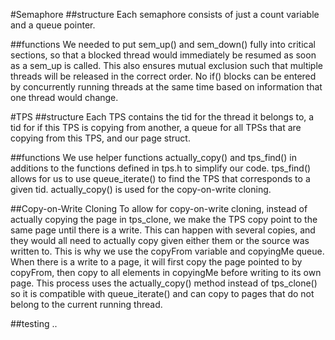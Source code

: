 #Semaphore
##structure
Each semaphore consists of just a count variable and a queue pointer.

##functions
We needed to put sem_up() and sem_down() fully into critical sections, so that
a blocked thread would immediately be resumed as soon as a sem_up is called.
This also ensures mutual exclusion such that multiple threads will be released
in the correct order. No if() blocks can be entered by concurrently running
threads at the same time based on information that one thread would change.

#TPS
##structure
Each TPS contains the tid for the thread it belongs to, a tid for if this TPS
is copying from another, a queue for all TPSs that are copying from this TPS,
and our page struct.

##functions
We use helper functions actually_copy() and tps_find() in additions to the
functions defined in tps.h to simplify our code. tps_find() allows for us to
use queue_iterate() to find the TPS that corresponds to a given tid.
actually_copy() is used for the copy-on-write cloning.


##Copy-on-Write Cloning
To allow for copy-on-write cloning, instead of actually copying the page in
tps_clone, we make the TPS copy point to the same page until there is a write.
This can happen with several copies, and they would all need to actually copy
given either them or the source was written to. This is why we use the copyFrom
variable and copyingMe queue. When there is a write to a page, it will first
copy the page pointed to by copyFrom, then copy to all elements in copyingMe
before writing to its own page. This process uses the actually_copy() method
instead of tps_clone() so it is compatible with queue_iterate() and can copy to
pages that do not belong to the current running thread.

##testing
..
